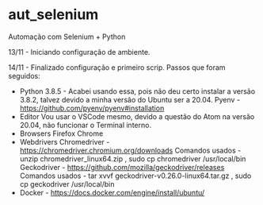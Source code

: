 # aut_selenium
Automação com Selenium + Python

13/11 - Iniciando configuração de ambiente.

14/11 - Finalizado configuração e primeiro scrip.
Passos que foram seguidos:

- Python
    3.8.5 - Acabei usando essa, pois não deu certo instalar a versão 3.8.2, talvez devido a minha versão do Ubuntu ser a 20.04.
    Pyenv - https://github.com/pyenv/pyenv#installation
- Editor
    Vou usar o VSCode mesmo, devido a questão do Atom na versão 20.04, não funcionar o Terminal interno.
- Browsers
    Firefox
    Chrome      
- Webdrivers
    Chromedriver - https://chromedriver.chromium.org/downloads
    Comandos usados - unzip chromedriver_linux64.zip , sudo cp chromedriver /usr/local/bin
    Geckodriver - https://github.com/mozilla/geckodriver/releases
    Comandos usados - tar xvvf geckodriver-v0.26.0-linux64.tar.gz , sudo cp geckodriver /usr/local/bin
- Docker - https://docs.docker.com/engine/install/ubuntu/
